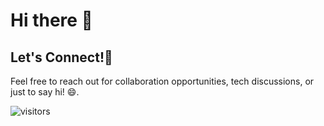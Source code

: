 # Hi there 👋


## Let's Connect!🤝
Feel free to reach out for collaboration opportunities, tech discussions, or just to say hi! 😄.

<!-- ![picture](https://raw.githubusercontent.com/saadeghi/saadeghi/master/dino.gif)
<br />
<br />
-->

 ![visitors](https://visitor-badge.laobi.icu/badge?page_id=mitanshughelani)


